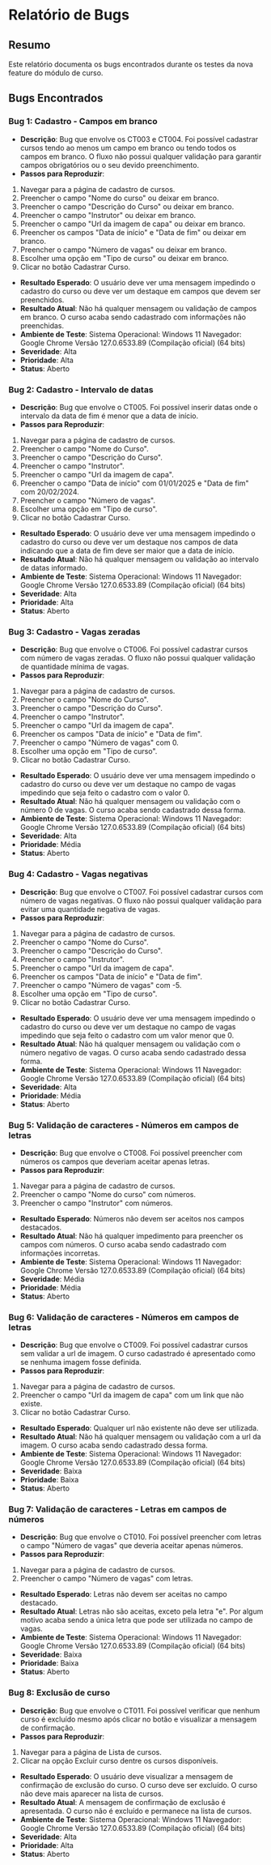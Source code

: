 # Relatório de Bugs

## Resumo
Este relatório documenta os bugs encontrados durante os testes da nova feature do módulo de curso.

## Bugs Encontrados

### Bug 1: Cadastro - Campos em branco
- **Descrição**: Bug que envolve os CT003 e CT004. Foi possível cadastrar cursos tendo ao menos um campo em branco ou tendo todos os campos em branco. O fluxo não possui qualquer validação para garantir campos obrigatórios ou o seu devido preenchimento.
- **Passos para Reproduzir**:
1. Navegar para a página de cadastro de cursos.
2. Preencher o campo "Nome do curso" ou deixar em branco.
3. Preencher o campo "Descrição do Curso" ou deixar em branco.
4. Preencher o campo "Instrutor" ou deixar em branco.
5. Preencher o campo "Url da imagem de capa" ou deixar em branco.
6. Preencher os campos "Data de início" e "Data de fim" ou deixar em branco.
7. Preencher o campo "Número de vagas" ou deixar em branco.
8. Escolher uma opção em "Tipo de curso" ou deixar em branco.
9. Clicar no botão Cadastrar Curso.
- **Resultado Esperado**: O usuário deve ver uma mensagem impedindo o cadastro do curso ou deve ver um destaque em campos que devem ser preenchidos.
- **Resultado Atual**: Não há qualquer mensagem ou validação de campos em branco. O curso acaba sendo cadastrado com informações não preenchidas.
- **Ambiente de Teste**: Sistema Operacional: Windows 11 Navegador: Google Chrome Versão 127.0.6533.89 (Compilação oficial) (64 bits)
- **Severidade**: Alta
- **Prioridade**: Alta
- **Status**: Aberto

### Bug 2: Cadastro - Intervalo de datas
- **Descrição**: Bug que envolve o CT005. Foi possível inserir datas onde o intervalo da data de fim é menor que a data de início.
- **Passos para Reproduzir**:
1. Navegar para a página de cadastro de cursos.
2. Preencher o campo "Nome do Curso".
3. Preencher o campo "Descrição do Curso".
4. Preencher o campo "Instrutor".
5. Preencher o campo "Url da imagem de capa".
6. Preencher o campo "Data de início" com 01/01/2025 e "Data de fim" com 20/02/2024.
7. Preencher o campo "Número de vagas".
8. Escolher uma opção em "Tipo de curso".
9. Clicar no botão Cadastrar Curso.
- **Resultado Esperado**: O usuário deve ver uma mensagem impedindo o cadastro do curso ou deve ver um destaque nos campos de data indicando que a data de fim deve ser maior que a data de início.
- **Resultado Atual**: Não há qualquer mensagem ou validação ao intervalo de datas informado.
- **Ambiente de Teste**: Sistema Operacional: Windows 11 Navegador: Google Chrome Versão 127.0.6533.89 (Compilação oficial) (64 bits)
- **Severidade**: Alta
- **Prioridade**: Alta
- **Status**: Aberto

### Bug 3: Cadastro - Vagas zeradas
- **Descrição**: Bug que envolve o CT006. Foi possível cadastrar cursos com número de vagas zeradas. O fluxo não possui qualquer validação de quantidade mínima de vagas.
- **Passos para Reproduzir**:
1. Navegar para a página de cadastro de cursos.
2. Preencher o campo "Nome do Curso".
3. Preencher o campo "Descrição do Curso".
4. Preencher o campo "Instrutor".
5. Preencher o campo "Url da imagem de capa".
6. Preencher os campos "Data de início" e "Data de fim".
7. Preencher o campo "Número de vagas" com 0.
8. Escolher uma opção em "Tipo de curso".
9. Clicar no botão Cadastrar Curso.
- **Resultado Esperado**: O usuário deve ver uma mensagem impedindo o cadastro do curso ou deve ver um destaque no campo de vagas impedindo que seja feito o cadastro com o valor 0.
- **Resultado Atual**: Não há qualquer mensagem ou validação com o número 0 de vagas. O curso acaba sendo cadastrado dessa forma.
- **Ambiente de Teste**: Sistema Operacional: Windows 11 Navegador: Google Chrome Versão 127.0.6533.89 (Compilação oficial) (64 bits)
- **Severidade**: Alta
- **Prioridade**: Média
- **Status**: Aberto

### Bug 4: Cadastro - Vagas negativas
- **Descrição**: Bug que envolve o CT007. Foi possível cadastrar cursos com número de vagas negativas. O fluxo não possui qualquer validação para evitar uma quantidade negativa de vagas.
- **Passos para Reproduzir**:
1. Navegar para a página de cadastro de cursos.
2. Preencher o campo "Nome do Curso".
3. Preencher o campo "Descrição do Curso".
4. Preencher o campo "Instrutor".
5. Preencher o campo "Url da imagem de capa".
6. Preencher os campos "Data de início" e "Data de fim".
7. Preencher o campo "Número de vagas" com -5.
8. Escolher uma opção em "Tipo de curso".
9. Clicar no botão Cadastrar Curso.
- **Resultado Esperado**: O usuário deve ver uma mensagem impedindo o cadastro do curso ou deve ver um destaque no campo de vagas impedindo que seja feito o cadastro com um valor menor que 0.
- **Resultado Atual**: Não há qualquer mensagem ou validação com o número negativo de vagas. O curso acaba sendo cadastrado dessa forma.
- **Ambiente de Teste**: Sistema Operacional: Windows 11 Navegador: Google Chrome Versão 127.0.6533.89 (Compilação oficial) (64 bits)
- **Severidade**: Alta
- **Prioridade**: Média
- **Status**: Aberto

### Bug 5: Validação de caracteres - Números em campos de letras
- **Descrição**: Bug que envolve o CT008. Foi possível preencher com números os campos que deveriam aceitar apenas letras.
- **Passos para Reproduzir**:
1. Navegar para a página de cadastro de cursos.
2. Preencher o campo "Nome do curso" com números.
3. Preencher o campo "Instrutor" com números.
- **Resultado Esperado**: Números não devem ser aceitos nos campos destacados.
- **Resultado Atual**: Não há qualquer impedimento para preencher os campos com números. O curso acaba sendo cadastrado com informações incorretas.
- **Ambiente de Teste**: Sistema Operacional: Windows 11 Navegador: Google Chrome Versão 127.0.6533.89 (Compilação oficial) (64 bits)
- **Severidade**: Média
- **Prioridade**: Média
- **Status**: Aberto

### Bug 6: Validação de caracteres - Números em campos de letras
- **Descrição**: Bug que envolve o CT009. Foi possível cadastrar cursos sem validar a url de imagem. O curso cadastrado é apresentado como se nenhuma imagem fosse definida.
- **Passos para Reproduzir**:
1. Navegar para a página de cadastro de cursos.
2. Preencher o campo "Url da imagem de capa" com um link que não existe.
3. Clicar no botão Cadastrar Curso.
- **Resultado Esperado**: Qualquer url não existente não deve ser utilizada.
- **Resultado Atual**: Não há qualquer mensagem ou validação com a url da imagem. O curso acaba sendo cadastrado dessa forma.
- **Ambiente de Teste**: Sistema Operacional: Windows 11 Navegador: Google Chrome Versão 127.0.6533.89 (Compilação oficial) (64 bits)
- **Severidade**: Baixa
- **Prioridade**: Baixa
- **Status**: Aberto

### Bug 7: Validação de caracteres - Letras em campos de números
- **Descrição**: Bug que envolve o CT010. Foi possível preencher com letras o campo "Número de vagas" que deveria aceitar apenas números.
- **Passos para Reproduzir**:
1. Navegar para a página de cadastro de cursos.
2. Preencher o campo "Número de vagas" com letras.
- **Resultado Esperado**: Letras não devem ser aceitas no campo destacado.
- **Resultado Atual**: Letras não são aceitas, exceto pela letra "e". Por algum motivo acaba sendo a única letra que pode ser utilizada no campo de vagas.
- **Ambiente de Teste**: Sistema Operacional: Windows 11 Navegador: Google Chrome Versão 127.0.6533.89 (Compilação oficial) (64 bits)
- **Severidade**: Baixa
- **Prioridade**: Baixa
- **Status**: Aberto

### Bug 8: Exclusão de curso
- **Descrição**: Bug que envolve o CT011. Foi possível verificar que nenhum curso é excluído mesmo após clicar no botão e visualizar a mensagem de confirmação.
- **Passos para Reproduzir**:
1. Navegar para a página de Lista de cursos.
2. Clicar na opção Excluir curso dentre os cursos disponíveis.
- **Resultado Esperado**: O usuário deve visualizar a mensagem de confirmação de exclusão do curso. O curso deve ser excluído. O curso não deve mais aparecer na lista de cursos.
- **Resultado Atual**: A mensagem de confirmação de exclusão é apresentada. O curso não é excluído e permanece na lista de cursos.
- **Ambiente de Teste**: Sistema Operacional: Windows 11 Navegador: Google Chrome Versão 127.0.6533.89 (Compilação oficial) (64 bits)
- **Severidade**: Alta
- **Prioridade**: Alta
- **Status**: Aberto
